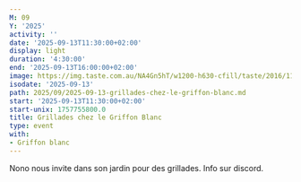 ```yaml
---
M: 09
Y: '2025'
activity: ''
date: '2025-09-13T11:30:00+02:00'
display: light
duration: '4:30:00'
end: '2025-09-13T16:00:00+02:00'
image: https://img.taste.com.au/NA4Gn5hT/w1200-h630-cfill/taste/2016/11/bbq-haloumi-and-vegetable-kebabs-90408-1.jpeg
isodate: '2025-09-13'
path: 2025/09/2025-09-13-grillades-chez-le-griffon-blanc.md
start: '2025-09-13T11:30:00+02:00'
start-unix: 1757755800.0
title: Grillades chez le Griffon Blanc
type: event
with:
- Griffon blanc
---
```

Nono nous invite dans son jardin pour des grillades. Info sur discord.